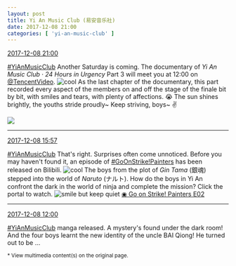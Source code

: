 ```yaml
---
layout: post
title: Yi An Music Club (易安音乐社)
date: 2017-12-08 21:00
categories: [ 'yi-an-music-club' ]
---
```


<div class="weibo-info">
  <a href="https://weibo.com/6094546964/FyJIawHZl">2017-12-08 21:00</a>
</div>

[#YiAnMusicClub](https://weibo.com/p/100808beae2e3e05b17b64f63ebedca39f19b2/super_index) Another Saturday is coming. The documentary of *Yi An Music Club · 24 Hours in Urgency* Part 3 will meet you at 12:00 on [@TencentVideo](https://weibo.com/ilovevideo). ![cool](https://img.t.sinajs.cn/t4/appstyle/expression/ext/normal/8a/pcmoren_cool2017_org.png) As the last chapter of the documentary, this part recorded every aspect of the members on and off the stage of the finale bit by bit, with smiles and tears, with plenty of affections. :sob: The sun shines brightly, the youths stride proudly~ Keep striving, boys~ :v:

<!-- more -->

<a href="https://wx3.sinaimg.cn/mw690/006Es64Agy1fm986wa37mj30hs0a0ta8.jpg">
  <img class="weibo-pic-preview-h" src="https://wx3.sinaimg.cn/orj360/006Es64Agy1fm986wa37mj30hs0a0ta8.jpg" />
</a>

---

<div class="weibo-info">
  <a href="https://weibo.com/6094546964/FyHJaaoBN">2017-12-08 15:57</a>
</div>

[#YiAnMusicClub](https://weibo.com/p/100808beae2e3e05b17b64f63ebedca39f19b2/super_index) That's right. Surprises often come unnoticed. Before you may haven't found it, an episode of [#GoOnStrike!Painters](https://weibo.com/p/100808ad2ad3cf7e06a459fb351ed63af5b2bb) has been released on Bilibili. ![cool](https://img.t.sinajs.cn/t4/appstyle/expression/ext/normal/8a/pcmoren_cool2017_org.png) The boys from the plot of *Gin Tama* (銀魂) stepped into the world of *Naruto* (ナルト). How do the boys in Yi An confront the dark in the world of ninja and complete the mission? Click the portal to watch. ![smile but keep quiet](http://img.t.sinajs.cn/t4/appstyle/expression/ext/normal/3a/moren_xiaoerbuyu_org.png) [◉ Go on Strike! Painters E02](https://www.bilibili.com/video/av17051793/)

---

<div class="weibo-info">
  <a href="https://weibo.com/6094546964/FyGaZ9KyX">2017-12-08 12:00</a>
</div>

[#YiAnMusicClub](https://weibo.com/p/100808beae2e3e05b17b64f63ebedca39f19b2/super_index) manga released. A mystery's found under the dark room! And the four boys learnt the new identity of the uncle BAI Qiong! He turned out to be …

<small>* View multimedia content(s) on the original page.</small>
